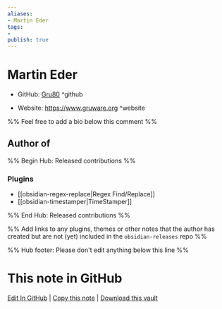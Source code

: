 ```yaml
---
aliases:
- Martin Eder
tags:
- 
publish: true
---
```


# Martin Eder

- GitHub: [Gru80](https://github.com/Gru80/) ^github
<!-- - Discord: `@` ^discord-->
- Website: <https://www.gruware.org> ^website
<!-- - [[Publish sites|Publish site]]: ^publish-->

%% Feel free to add a bio below this comment %%


## Author of

%% Begin Hub: Released contributions %%
### Plugins
- [[obsidian-regex-replace|Regex Find/Replace]]
- [[obsidian-timestamper|TimeStamper]]

%% End Hub: Released contributions %%

%% Add links to any plugins, themes or other notes that the author has created but are not (yet) included in the `obsidian-releases` repo %%

<!--
### Unlisted plugins
-->

<!--
### Others

- 
-->

<!--
## Sponsor this author

- [[GitHub sponsors]]: [Sponsor @Gru80 on GitHub Sponsors](https://github.com/sponsors/Gru80) ^github-sponsor
- [[Buy me a coffee]]: ^buy-me-a-coffee
- [[PayPal]]: ^paypal
- [[Patreon]]: ^patreon

-->

<!--
## Follow this author

- [[YouTube Channels|On YouTube]]: ^youtube
- Twitter: ^twitter
- ...
-->

%% Hub footer: Please don't edit anything below this line %%

# This note in GitHub

<span class="git-footer">[Edit In GitHub](https://github.dev/obsidian-community/obsidian-hub/blob/main/01%20-%20Community/People/Gru80.md "git-hub-edit-note") | [Copy this note](https://raw.githubusercontent.com/obsidian-community/obsidian-hub/main/01%20-%20Community/People/Gru80.md "git-hub-copy-note") | [Download this vault](https://github.com/obsidian-community/obsidian-hub/archive/refs/heads/main.zip "git-hub-download-vault") </span>
